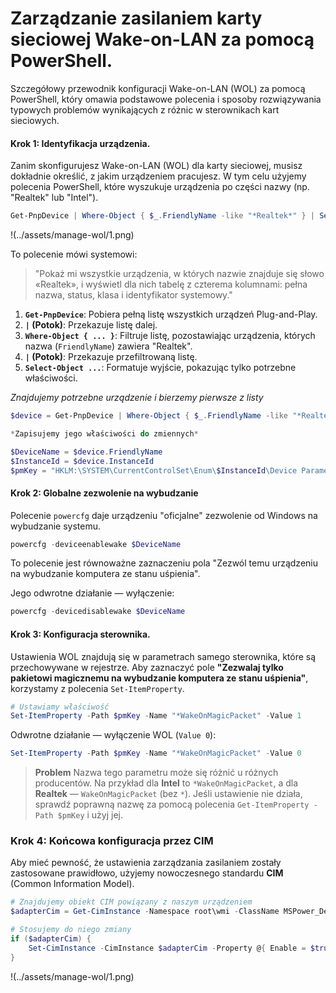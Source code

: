 # Zarządzanie zasilaniem karty sieciowej Wake-on-LAN za pomocą PowerShell.

Szczegółowy przewodnik konfiguracji Wake-on-LAN (WOL) za pomocą PowerShell, który omawia podstawowe polecenia i sposoby rozwiązywania typowych problemów wynikających z różnic w sterownikach kart sieciowych.

#### Krok 1: Identyfikacja urządzenia.

Zanim skonfigurujesz Wake-on-LAN (WOL) dla karty sieciowej, musisz dokładnie określić, z jakim urządzeniem pracujesz. W tym celu użyjemy polecenia PowerShell, które wyszukuje urządzenia po części nazwy (np. "Realtek" lub "Intel").

```powershell
Get-PnpDevice | Where-Object { $_.FriendlyName -like "*Realtek*" } | Select-Object FriendlyName, Status, Class, InstanceId
```
!(../assets/manage-wol/1.png)

To polecenie mówi systemowi:
> "Pokaż mi wszystkie urządzenia, w których nazwie znajduje się słowo «Realtek», i wyświetl dla nich tabelę z czterema kolumnami: pełna nazwa, status, klasa i identyfikator systemowy."

1.  **`Get-PnpDevice`**: Pobiera pełną listę wszystkich urządzeń Plug-and-Play.
2.  **`|` (Potok)**: Przekazuje listę dalej.
3.  **`Where-Object { ... }`**: Filtruje listę, pozostawiając urządzenia, których nazwa (`FriendlyName`) zawiera "Realtek".
4.  **`|` (Potok)**: Przekazuje przefiltrowaną listę.
5.  **`Select-Object ...`**: Formatuje wyjście, pokazując tylko potrzebne właściwości.

*Znajdujemy potrzebne urządzenie i bierzemy pierwsze z listy*

```powershell
$device = Get-PnpDevice | Where-Object { $_.FriendlyName -like "*Realtek*" } | Select-Object -First 1

*Zapisujemy jego właściwości do zmiennych*

$DeviceName = $device.FriendlyName
$InstanceId = $device.InstanceId
$pmKey = "HKLM:\SYSTEM\CurrentControlSet\Enum\$InstanceId\Device Parameters"
```

#### Krok 2: Globalne zezwolenie na wybudzanie

Polecenie `powercfg` daje urządzeniu "oficjalne" zezwolenie od Windows na wybudzanie systemu.
```powershell
powercfg -deviceenablewake $DeviceName
```
To polecenie jest równoważne zaznaczeniu pola "Zezwól temu urządzeniu na wybudzanie komputera ze stanu uśpienia".

Jego odwrotne działanie — wyłączenie:
```powershell
powercfg -devicedisablewake $DeviceName
```
#### Krok 3: Konfiguracja sterownika.
Ustawienia WOL znajdują się w parametrach samego sterownika, które są przechowywane w rejestrze.
Aby zaznaczyć pole **"Zezwalaj tylko pakietowi magicznemu na wybudzanie komputera ze stanu uśpienia"**,
korzystamy z polecenia `Set-ItemProperty`.

```powershell
# Ustawiamy właściwość
Set-ItemProperty -Path $pmKey -Name "*WakeOnMagicPacket" -Value 1
```
Odwrotne działanie — wyłączenie WOL (`Value 0`):
```powershell
Set-ItemProperty -Path $pmKey -Name "*WakeOnMagicPacket" -Value 0
```
> **Problem** Nazwa tego parametru może się różnić u różnych producentów. Na przykład dla **Intel** to `*WakeOnMagicPacket`, a dla **Realtek** — `WakeOnMagicPacket` (bez `*`). Jeśli ustawienie nie działa, sprawdź poprawną nazwę za pomocą polecenia `Get-ItemProperty -Path $pmKey` i użyj jej.

### Krok 4: Końcowa konfiguracja przez CIM
Aby mieć pewność, że ustawienia zarządzania zasilaniem zostały zastosowane prawidłowo, użyjemy nowoczesnego standardu **CIM** (Common Information Model).

```powershell
# Znajdujemy obiekt CIM powiązany z naszym urządzeniem
$adapterCim = Get-CimInstance -Namespace root\wmi -ClassName MSPower_DeviceEnable | Where-Object { $_.InstanceName -like "*$($instanceId.Split('\')[-1])*" }

# Stosujemy do niego zmiany
if ($adapterCim) {
    Set-CimInstance -CimInstance $adapterCim -Property @{ Enable = $true }
}
```

!(../assets/manage-wol/1.png)
